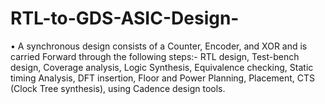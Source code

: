 # RTL-to-GDS-ASIC-Design-
• A synchronous design consists of a Counter, Encoder, and XOR and is carried Forward through the following steps:- RTL design, Test-bench design, Coverage analysis, Logic Synthesis, Equivalence checking, Static timing Analysis, DFT insertion, Floor and Power Planning, Placement, CTS (Clock Tree synthesis), using Cadence design tools.

